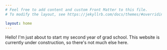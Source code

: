 ```yaml
---
# Feel free to add content and custom Front Matter to this file.
# To modify the layout, see https://jekyllrb.com/docs/themes/#overriding-theme-defaults

layout: home
---
```


Hello! I'm just about to start my second year of grad school. 
This website is currently under construction, so there's not much else here. 
